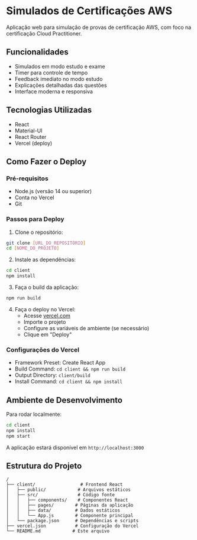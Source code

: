 # Simulados de Certificações AWS

Aplicação web para simulação de provas de certificação AWS, com foco na certificação Cloud Practitioner.

## Funcionalidades

- Simulados em modo estudo e exame
- Timer para controle de tempo
- Feedback imediato no modo estudo
- Explicações detalhadas das questões
- Interface moderna e responsiva

## Tecnologias Utilizadas

- React
- Material-UI
- React Router
- Vercel (deploy)

## Como Fazer o Deploy

### Pré-requisitos

- Node.js (versão 14 ou superior)
- Conta no Vercel
- Git

### Passos para Deploy

1. Clone o repositório:
```bash
git clone [URL_DO_REPOSITÓRIO]
cd [NOME_DO_PROJETO]
```

2. Instale as dependências:
```bash
cd client
npm install
```

3. Faça o build da aplicação:
```bash
npm run build
```

4. Faça o deploy no Vercel:
   - Acesse [vercel.com](https://vercel.com)
   - Importe o projeto
   - Configure as variáveis de ambiente (se necessário)
   - Clique em "Deploy"

### Configurações do Vercel

- Framework Preset: Create React App
- Build Command: `cd client && npm run build`
- Output Directory: `client/build`
- Install Command: `cd client && npm install`

## Ambiente de Desenvolvimento

Para rodar localmente:

```bash
cd client
npm install
npm start
```

A aplicação estará disponível em `http://localhost:3000`

## Estrutura do Projeto

```
/
├── client/                 # Frontend React
│   ├── public/            # Arquivos estáticos
│   ├── src/               # Código fonte
│   │   ├── components/    # Componentes React
│   │   ├── pages/        # Páginas da aplicação
│   │   ├── data/         # Dados estáticos
│   │   └── App.js        # Componente principal
│   └── package.json      # Dependências e scripts
├── vercel.json           # Configuração do Vercel
└── README.md            # Este arquivo
``` 